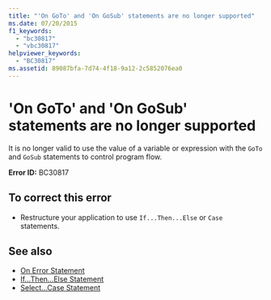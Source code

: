 ```yaml
---
title: "'On GoTo' and 'On GoSub' statements are no longer supported"
ms.date: 07/20/2015
f1_keywords: 
  - "bc30817"
  - "vbc30817"
helpviewer_keywords: 
  - "BC30817"
ms.assetid: 89087bfa-7d74-4f18-9a12-2c5852076ea0
---
```

# 'On GoTo' and 'On GoSub' statements are no longer supported
It is no longer valid to use the value of a variable or expression with the `GoTo` and `GoSub` statements to control program flow.  
  
 **Error ID:** BC30817  
  
## To correct this error  
  
- Restructure your application to use `If...Then...Else` or `Case` statements.  
  
## See also

- [On Error Statement](../language-reference/statements/on-error-statement.md)
- [If...Then...Else Statement](../language-reference/statements/if-then-else-statement.md)
- [Select...Case Statement](../language-reference/statements/select-case-statement.md)
